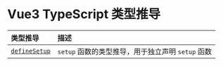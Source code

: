 # Vue3 TypeScript 类型推导

| 类型推导                              | 描述                                              |
| :------------------------------------ | :------------------------------------------------ |
| [`defineSetup`](./types/defineSetup/) | `setup` 函数的类型推导，用于独立声明 `setup` 函数 |
